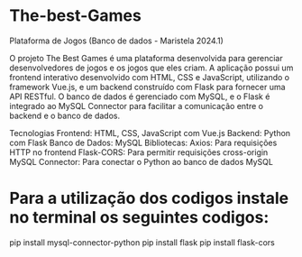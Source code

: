 # The-best-Games
Plataforma de Jogos (Banco de dados - Maristela 2024.1)

O projeto The Best Games é uma plataforma desenvolvida para gerenciar desenvolvedores de jogos e os jogos que eles criam. A aplicação possui um frontend interativo desenvolvido com HTML, CSS e JavaScript, utilizando o framework Vue.js, e um backend construído com Flask para fornecer uma API RESTful. O banco de dados é gerenciado com MySQL, e o Flask é integrado ao MySQL Connector para facilitar a comunicação entre o backend e o banco de dados.

Tecnologias
Frontend: HTML, CSS, JavaScript com Vue.js
Backend: Python com Flask
Banco de Dados: MySQL
Bibliotecas:
Axios: Para requisições HTTP no frontend
Flask-CORS: Para permitir requisições cross-origin
MySQL Connector: Para conectar o Python ao banco de dados MySQL

# Para a utilização dos codigos instale no terminal os seguintes codigos:
pip install mysql-connector-python
pip install flask
pip install flask-cors
